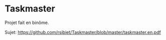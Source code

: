# Taskmaster

Projet fait en binôme.

Sujet: https://github.com/rsibiet/Taskmaster/blob/master/taskmaster.en.pdf
